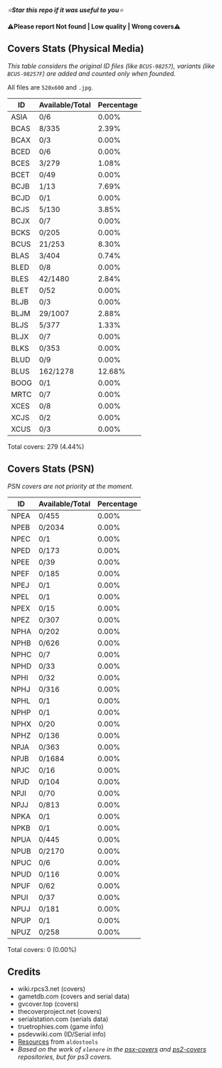 *⭐**Star this repo if it was useful to you**⭐*

⚠️**Please report Not found | Low quality | Wrong covers**⚠️

## Covers Stats (Physical Media)
*This table considers the original ID files (like `BCUS-98257`), variants (like `BCUS-98257F`) are added and counted only when founded.*

All files are `520x600` and `.jpg`.

| ID | Available/Total | Percentage |
| ------ | --------------- | ---------- |
| ASIA | 0/6 | 0.00% |
| BCAS | 8/335 | 2.39% |
| BCAX | 0/3 | 0.00% |
| BCED | 0/6 | 0.00% |
| BCES | 3/279 | 1.08% |
| BCET | 0/49 | 0.00% |
| BCJB | 1/13 | 7.69% |
| BCJD | 0/1 | 0.00% |
| BCJS | 5/130 | 3.85% |
| BCJX | 0/7 | 0.00% |
| BCKS | 0/205 | 0.00% |
| BCUS | 21/253 | 8.30% |
| BLAS | 3/404 | 0.74% |
| BLED | 0/8 | 0.00% |
| BLES | 42/1480 | 2.84% |
| BLET | 0/52 | 0.00% |
| BLJB | 0/3 | 0.00% |
| BLJM | 29/1007 | 2.88% |
| BLJS | 5/377 | 1.33% |
| BLJX | 0/7 | 0.00% |
| BLKS | 0/353 | 0.00% |
| BLUD | 0/9 | 0.00% |
| BLUS | 162/1278 | 12.68% |
| BOOG | 0/1 | 0.00% |
| MRTC | 0/7 | 0.00% |
| XCES | 0/8 | 0.00% |
| XCJS | 0/2 | 0.00% |
| XCUS | 0/3 | 0.00% |

Total covers: 279 (4.44%)

## Covers Stats (PSN)

*PSN covers are not priority at the moment.* 

| ID | Available/Total | Percentage |
| ------ | --------------- | ---------- |
| NPEA | 0/455 | 0.00% |
| NPEB | 0/2034 | 0.00% |
| NPEC | 0/1 | 0.00% |
| NPED | 0/173 | 0.00% |
| NPEE | 0/39 | 0.00% |
| NPEF | 0/185 | 0.00% |
| NPEJ | 0/1 | 0.00% |
| NPEL | 0/1 | 0.00% |
| NPEX | 0/15 | 0.00% |
| NPEZ | 0/307 | 0.00% |
| NPHA | 0/202 | 0.00% |
| NPHB | 0/626 | 0.00% |
| NPHC | 0/7 | 0.00% |
| NPHD | 0/33 | 0.00% |
| NPHI | 0/32 | 0.00% |
| NPHJ | 0/316 | 0.00% |
| NPHL | 0/1 | 0.00% |
| NPHP | 0/1 | 0.00% |
| NPHX | 0/20 | 0.00% |
| NPHZ | 0/136 | 0.00% |
| NPJA | 0/363 | 0.00% |
| NPJB | 0/1684 | 0.00% |
| NPJC | 0/16 | 0.00% |
| NPJD | 0/104 | 0.00% |
| NPJI | 0/70 | 0.00% |
| NPJJ | 0/813 | 0.00% |
| NPKA | 0/1 | 0.00% |
| NPKB | 0/1 | 0.00% |
| NPUA | 0/445 | 0.00% |
| NPUB | 0/2170 | 0.00% |
| NPUC | 0/6 | 0.00% |
| NPUD | 0/116 | 0.00% |
| NPUF | 0/62 | 0.00% |
| NPUI | 0/37 | 0.00% |
| NPUJ | 0/181 | 0.00% |
| NPUP | 0/1 | 0.00% |
| NPUZ | 0/258 | 0.00% |

Total covers: 0 (0.00%)

## Credits
- wiki.rpcs3.net (covers)
- gametdb.com (covers and serial data)
- gvcover.top (covers)
- thecoverproject.net (covers)
- serialstation.com (serials data)
- truetrophies.com (game info)
- psdevwiki.com (ID/Serial info)
- [Resources](https://github.com/aldostools/Resources) from `aldostools`
- *Based on the work of `xlenore` in the [psx-covers](https://github.com/xlenore/psx-covers) and [ps2-covers](https://github.com/xlenore/ps2-covers) repositories, but for ps3 covers.*


<!-- pcsx2.net
psxdatacenter.com
imkira3
waifu2x 
https://en.wikipedia.org/wiki/List_of_PlayStation_3_games_(A%E2%80%93C)
https://www.psdevwiki.com/ps3/TITLE_ID
github.com/libretro-thumbnails (covers)
https://wiki.rpcs3.net/index.php?title=Category:Covers
https://github.com/aldostools/Resources
-->
